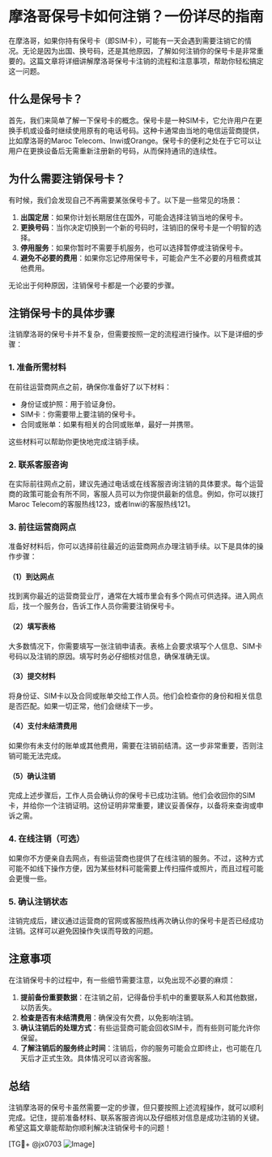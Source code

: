 # 摩洛哥保号卡如何注销？一份详尽的指南

在摩洛哥，如果你持有保号卡（即SIM卡），可能有一天会遇到需要注销它的情况。无论是因为出国、换号码，还是其他原因，了解如何注销你的保号卡是非常重要的。这篇文章将详细讲解摩洛哥保号卡注销的流程和注意事项，帮助你轻松搞定这一问题。

## 什么是保号卡？

首先，我们来简单了解一下保号卡的概念。保号卡是一种SIM卡，它允许用户在更换手机或设备时继续使用原有的电话号码。这种卡通常由当地的电信运营商提供，比如摩洛哥的Maroc Telecom、Inwi或Orange。保号卡的便利之处在于它可以让用户在更换设备后无需重新注册新的号码，从而保持通讯的连续性。

## 为什么需要注销保号卡？

有时候，我们会发现自己不再需要某张保号卡了。以下是一些常见的场景：

1. **出国定居**：如果你计划长期居住在国外，可能会选择注销当地的保号卡。
2. **更换号码**：当你决定切换到一个新的号码时，注销旧的保号卡是一个明智的选择。
3. **停用服务**：如果你暂时不需要手机服务，也可以选择暂停或注销保号卡。
4. **避免不必要的费用**：如果你忘记停用保号卡，可能会产生不必要的月租费或其他费用。

无论出于何种原因，注销保号卡都是一个必要的步骤。

## 注销保号卡的具体步骤

注销摩洛哥的保号卡并不复杂，但需要按照一定的流程进行操作。以下是详细的步骤：

### 1. 准备所需材料

在前往运营商网点之前，确保你准备好了以下材料：
- 身份证或护照：用于验证身份。
- SIM卡：你需要带上要注销的保号卡。
- 合同或账单：如果有相关的合同或账单，最好一并携带。

这些材料可以帮助你更快地完成注销手续。

### 2. 联系客服咨询

在实际前往网点之前，建议先通过电话或在线客服咨询注销的具体要求。每个运营商的政策可能会有所不同，客服人员可以为你提供最新的信息。例如，你可以拨打Maroc Telecom的客服热线123，或者Inwi的客服热线121。

### 3. 前往运营商网点

准备好材料后，你可以选择前往最近的运营商网点办理注销手续。以下是具体的操作步骤：

#### （1）到达网点
找到离你最近的运营商营业厅，通常在大城市里会有多个网点可供选择。进入网点后，找一个服务台，告诉工作人员你需要注销保号卡。

#### （2）填写表格
大多数情况下，你需要填写一张注销申请表。表格上会要求填写个人信息、SIM卡号码以及注销的原因。填写时务必仔细核对信息，确保准确无误。

#### （3）提交材料
将身份证、SIM卡以及合同或账单交给工作人员。他们会检查你的身份和相关信息是否匹配。如果一切正常，他们会继续下一步。

#### （4）支付未结清费用
如果你有未支付的账单或其他费用，需要在注销前结清。这一步非常重要，否则注销可能无法完成。

#### （5）确认注销
完成上述步骤后，工作人员会确认你的保号卡已成功注销。他们会收回你的SIM卡，并给你一个注销证明。这份证明非常重要，建议妥善保存，以备将来查询或申诉之需。

### 4. 在线注销（可选）

如果你不方便亲自去网点，有些运营商也提供了在线注销的服务。不过，这种方式可能不如线下操作方便，因为某些材料可能需要上传扫描件或照片，而且过程可能会更慢一些。

### 5. 确认注销状态

注销完成后，建议通过运营商的官网或客服热线再次确认你的保号卡是否已经成功注销。这样可以避免因操作失误而导致的问题。

## 注意事项

在注销保号卡的过程中，有一些细节需要注意，以免出现不必要的麻烦：

1. **提前备份重要数据**：在注销之前，记得备份手机中的重要联系人和其他数据，以防丢失。
2. **检查是否有未结清费用**：确保没有欠费，以免影响注销。
3. **确认注销后的处理方式**：有些运营商可能会回收SIM卡，而有些则可能允许你保留。
4. **了解注销后的服务终止时间**：注销后，你的服务可能会立即终止，也可能在几天后才正式生效。具体情况可以咨询客服。

## 总结

注销摩洛哥的保号卡虽然需要一定的步骤，但只要按照上述流程操作，就可以顺利完成。记住，提前准备材料、联系客服咨询以及仔细核对信息是成功注销的关键。希望这篇文章能帮助你顺利解决注销保号卡的问题！

[TG💪+ @jx0703 ![Image](https://github.com/user-attachments/assets/dbca1d08-cadb-493c-b0ec-ad6f7a83f270)]